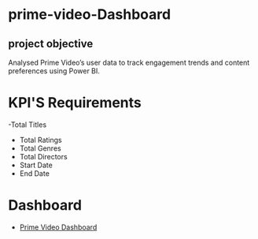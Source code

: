 # prime-video-Dashboard
## project objective
Analysed Prime Video’s user data to track engagement trends and content preferences using 
Power BI.
# KPI'S Requirements
-Total Titles
- Total Ratings
- Total Genres
- Total Directors
- Start Date
- End Date
# Dashboard
- <a href="https://github.com/Gayathri16052002/prime-video-Dashboard/blob/main/B.Gayathri%20Reddy%20prime%20video.pbix">Prime Video Dashboard</a>
